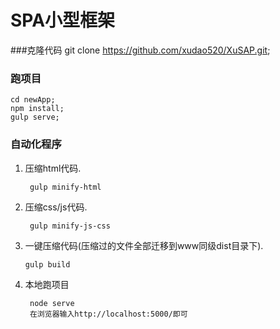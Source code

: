 # SPA小型框架

###克隆代码
    git clone https://github.com/xudao520/XuSAP.git;
    
### 跑项目
    cd newApp;
    npm install;
    gulp serve;

### 自动化程序
1. 压缩html代码.

        gulp minify-html

2. 压缩css/js代码.

        gulp minify-js-css

3. 一键压缩代码(压缩过的文件全部迁移到www同级dist目录下).

       gulp build

4. 本地跑项目

        node serve
        在浏览器输入http://localhost:5000/即可